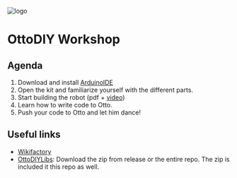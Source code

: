 ![logo](https://user-images.strikinglycdn.com/res/hrscywv4p/image/upload/c_limit,fl_lossy,h_150,f_auto,q_auto/838564/467202_374855.png)

# OttoDIY Workshop

## Agenda
1. Download and install [ArduinoIDE](https://www.arduino.cc/en/Main/software)
1. Open the kit and familiarize yourself with the different parts.
1. Start building the robot (pdf + [video](https://youtu.be/RS3Pit9_qaM))
1. Learn how to write code to Otto.
1. Push your code to Otto and let him dance!

## Useful links
- [Wikifactory](https://wikifactory.com/+OttoDIY/otto-diy)
- [OttoDIYLibs](https://github.com/OttoDIY/OttoDIYLib): Download the zip from release or the entire repo. The zip is included it this repo as well.

